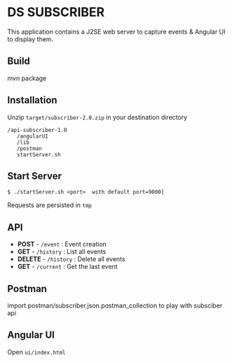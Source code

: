 DS SUBSCRIBER
===============

This application contains a J2SE web server to capture events & Angular UI to display them.

Build
----------------
mvn package

Installation
----------------
Unzip `target/subscriber-2.0.zip` in your destination directory

```	
/api-subscriber-1.0
   /angularUI
   /lib
   /postman
   startServer.sh
```
						
Start Server
---------------------------

`$ ./startServer.sh <port>  with default port=9000]`

Requests are persisted in `tmp`

API
-------
* **POST** - `/event` : Event creation
* **GET** - `/history` : List all events
* **DELETE** - `/history` : Delete all events
* **GET** - `/current` : Get the last event

Postman
----------
import postman/subscriber.json.postman_collection to play with subsciber api
		
Angular UI
----------
Open `ui/index.html`
	



